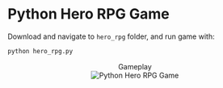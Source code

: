 # Python Hero RPG Game

Download and navigate to ```hero_rpg``` folder, and run game with:
```bash
python hero_rpg.py
```

<div align="center">
  <div>Gameplay</div>
  <img src="https://user-images.githubusercontent.com/26754072/104676127-64c61980-56ac-11eb-8b59-b17db7b554f0.gif" alt="Python Hero RPG Game">
</div>
